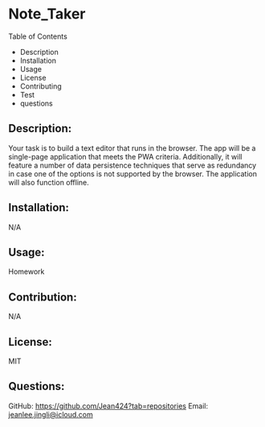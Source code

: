 # Note_Taker
Table of Contents
- Description
- Installation
- Usage
- License
- Contributing
- Test
- questions

## Description:
Your task is to build a text editor that runs in the browser. The app will be a single-page application that meets the PWA criteria. Additionally, it will feature a number of data persistence techniques that serve as redundancy in case one of the options is not supported by the browser. The application will also function offline.

## Installation:
N/A

## Usage:
Homework

## Contribution:
N/A

## License:
MIT

## Questions:

GitHub: https://github.com/Jean424?tab=repositories
Email: jeanlee.jingli@icloud.com
